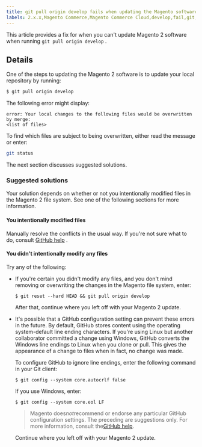 ```yaml
---
title: git pull origin develop fails when updating the Magento software
labels: 2.x.x,Magento Commerce,Magento Commerce Cloud,develop,fail,git,github,how to,origin,pull
---
```


This article provides a fix for when you can't update Magento 2 software when running `git pull origin develop` .

<h2 id="details">Details</h2>

One of the steps to updating the Magento 2 software is to update your local repository by running:

```bash
$ git pull origin develop
```

The following error might display:

```terminal
error: Your local changes to the following files would be overwritten by merge:
<list of files>
```

To find which files are subject to being overwritten, either read the message or enter:

```bash
git status
```

The next section discusses suggested solutions.

<h3 id="suggested-solutions">Suggested solutions</h3>

Your solution depends on whether or not you intentionally modified files in the Magento 2 file system. See one of the following sections for more information.

<h4 id="you-intentionally-modified-files">You intentionally modified files</h4>

Manually resolve the conflicts in the usual way. If you're not sure what to do, consult [GitHub help](https://help.github.com/) .

<h4 id="you-didn-t-intentionally-modify-any-files">You didn't intentionally modify any files</h4>

Try any of the following:

<ul><li>
<p>If you're certain you didn't modify any files, and you don't mind removing or overwriting the changes in the Magento file system, enter:</p>
<pre><code class="language-bash">$ git reset --hard HEAD && git pull origin develop</code></pre>
<p>After that, continue where you left off with your Magento 2 update.</p>
</li><li>
<p>It's possible that a GitHub configuration setting can prevent these errors in the future. By default, GitHub stores content using the operating system-default line ending characters. If you're using Linux but another collaborator committed a change using Windows, GitHub converts the Windows line endings to Linux when you clone or pull. This gives the appearance of a change to files when in fact, no change was made.</p>
<p>To configure GitHub to ignore line endings, enter the following command in your Git client:</p>
<pre><code class="language-bash">$ git config --system core.autocrlf false</code></pre>
<p>If you use Windows, enter:</p>
<pre><code class="language-bash">$ git config --system core.eol LF</code></pre>
<div class="info"><blockquote>Magento does<em>not</em>recommend or endorse any particular GitHub configuration settings. The preceding are suggestions only. For more information, consult the<a href="https://help.github.com/">GitHub help</a>.</blockquote></div>
<p>Continue where you left off with your Magento 2 update.</p>
</li></ul>
